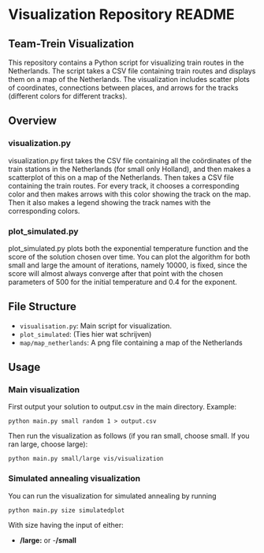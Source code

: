 # Visualization Repository README

## Team-Trein Visualization

This repository contains a Python script for visualizing train routes in the Netherlands. The script takes a CSV file containing train routes and displays them on a map of the Netherlands. The visualization includes scatter plots of coordinates, connections between places, and arrows for the tracks (different colors for different tracks).

## Overview

### visualization.py

visualization.py first takes the CSV file containing all the coördinates of the train stations in the Netherlands (for small only Holland), and then makes a scatterplot of this on a map of the Netherlands. Then takes a CSV file containing the train routes. For every track, it chooses a corresponding color and then makes arrows with this color showing the track on the map. Then it also makes a legend showing the track names with the corresponding colors. 

### plot_simulated.py

plot_simulated.py plots both the exponential temperature function and the score of the solution chosen over time. You can plot the algorithm for both small and large the amount of iterations, namely 10000, is fixed, since the score will almost always converge after that point with the chosen parameters of 500 for the initial temperature and 0.4 for the exponent.


## File Structure

- `visualisation.py`: Main script for visualization.
- `plot_simulated`: (Ties hier wat schrijven)
- `map/map_netherlands`: A png file containing a map of the Netherlands

## Usage

### Main visualization

First output your solution to output.csv in the main directory. Example:
```
python main.py small random 1 > output.csv
```

Then run the visualization as follows (if you ran small, choose small. If you ran large, choose large):
```
python main.py small/large vis/visualization
```

### Simulated annealing visualization

You can run the visualization for simulated annealing by running
```
python main.py size simulatedplot
```
With size having the input of either:
- **/large:** 
or
-**/small**
